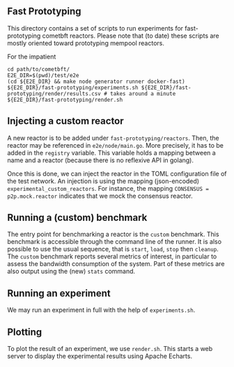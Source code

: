 ## Fast Prototyping

This directory contains a set of scripts to run experiments for fast-prototyping cometbft reactors.
Please note that (to date) these scripts are mostly oriented toward prototyping mempool reactors.

For the impatient

	cd path/to/cometbft/
	E2E_DIR=$(pwd)/test/e2e
	(cd ${E2E_DIR} && make node generator runner docker-fast)
	${E2E_DIR}/fast-prototyping/experiments.sh ${E2E_DIR}/fast-prototyping/render/results.csv # takes around a minute
	${E2E_DIR}/fast-prototyping/render.sh

## Injecting a custom reactor

A new reactor is to be added under `fast-prototyping/reactors`.
Then, the reactor may be referenced in `e2e/node/main.go`.
More precisely, it has to be added in the `registry` variable.
This variable holds a mapping between a name and a reactor (because there is no reflexive API in golang).

Once this is done, we can inject the reactor in the TOML configuration file of the test network.
An injection is using the mapping (json-encoded) `experimental_custom_reactors`.
For instance, the mapping `CONSENSUS = p2p.mock.reactor` indicates that we mock the consensus reactor.

## Running a (custom) benchmark

The entry point for benchmarking a reactor is the `custom` benchmark.
This benchmark is accessible through the command line of the runner.
It is also possible to use the usual sequence, that is `start`, `load`, `stop` then `cleanup`.
The `custom` benchmark reports several metrics of interest, in particular to assess the bandwidth consumption of the system.
Part of these metrics are also output using the (new) `stats` command.

## Running an experiment

We may run an experiment in full with the help of `experiments.sh`.

## Plotting 

To plot the result of an experiment, we use `render.sh`.
This starts a web server to display the experimental results using Apache Echarts.
